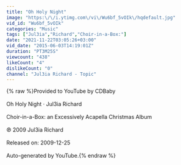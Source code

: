 ```yaml
---
title: "Oh Holy Night"
image: "https:\/\/i.ytimg.com\/vi\/Wu6bf_5vOIk\/hqdefault.jpg"
vid_id: "Wu6bf_5vOIk"
categories: "Music"
tags: ["Jul3ia","Richard","Choir-in-a-Box:"]
date: "2021-11-22T03:05:26+03:00"
vid_date: "2015-06-03T14:19:01Z"
duration: "PT3M25S"
viewcount: "438"
likeCount: "4"
dislikeCount: "0"
channel: "Jul3ia Richard - Topic"
---
```

{% raw %}Provided to YouTube by CDBaby<br /><br />Oh Holy Night · Jul3ia Richard<br /><br />Choir-in-a-Box: an Excessively Acapella Christmas Album<br /><br />℗ 2009 Jul3ia Richard<br /><br />Released on: 2009-12-25<br /><br />Auto-generated by YouTube.{% endraw %}
